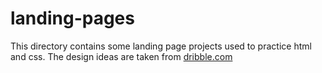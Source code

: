 # landing-pages

This directory contains some landing page projects used to practice html and css. The design ideas are taken from [dribble.com](https://dribbble.com/)
